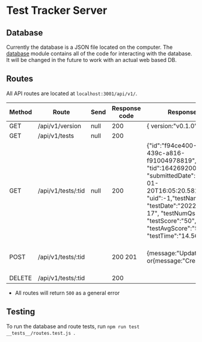 # Test Tracker Server

## Database

Currently the database is a JSON file located on the computer. The [database](/server/database.js) module contains all of the code for interacting with the database. It will be changed in the future to work with an actual web based DB.


## Routes

All API routes are located at `localhost:3001/api/v1/`.


| Method | Route              | Send | Response code | Response                                                                                                                                                                                                                                    | Error                                               |
|--------|--------------------|------|---------------|---------------------------------------------------------------------------------------------------------------------------------------------------------------------------------------------------------------------------------------------|-----------------------------------------------------|
| GET    | /api/v1/version    | null | 200           | { version:"v0.1.0" }                                                                                                                                                                                                                        | None                                                |
| GET    | /api/v1/tests      | null | 200           |                                                                                                                                                                                                                                             |                                                     |
| GET    | /api/v1/tests/:tid | null | 200           | {"id":"f94ce400-87a3-439c-a816-f91004978819", "tid":1642692001829, "submittedDate":"2022-01-20T16:05:20.581Z", "uid":-1,"testName":"2", "testDate":"2022-01-17", "testNumQs":10, "testScore":"50", "testAvgScore":"59", "testTime":"14.56"} |                                                     |
| POST   | /api/v1/tests/:tid |      | 200 201       | {message:"Updated"} or{message:"Created"}                                                                                                                                                                                                     | 400: if `tid` in message.body and  test don't match |
| DELETE | /api/v1/tests/:tid |      | 200           |                                                                                                                                                                                                                                             |                                                     |

* All routes will return `500` as a general error


## Testing

To run the database and route tests, run `npm run test __tests__/routes.test.js `.





